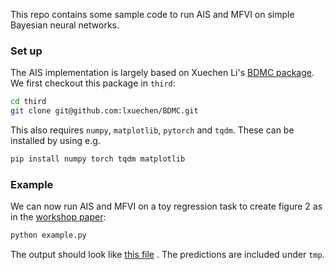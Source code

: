 This repo contains some sample code to run AIS and MFVI on simple Bayesian neural networks.

### Set up

The AIS implementation is largely based on Xuechen Li's [BDMC package](https://github.com/lxuechen/BDMC).
We first checkout this package in `third`:

```bash
cd third
git clone git@github.com:lxuechen/BDMC.git
```

This also requires `numpy`, `matplotlib`, `pytorch` and `tqdm`. These can be installed by using e.g.

```bash
pip install numpy torch tqdm matplotlib
```

### Example

We can now run AIS and MFVI on a toy regression task to create figure 2 as in the [workshop paper](http://bayesiandeeplearning.org/2021/papers/62.pdf):

```bash
python example.py
```

The output should look like [this file](example.output) . The predictions are included under `tmp`.